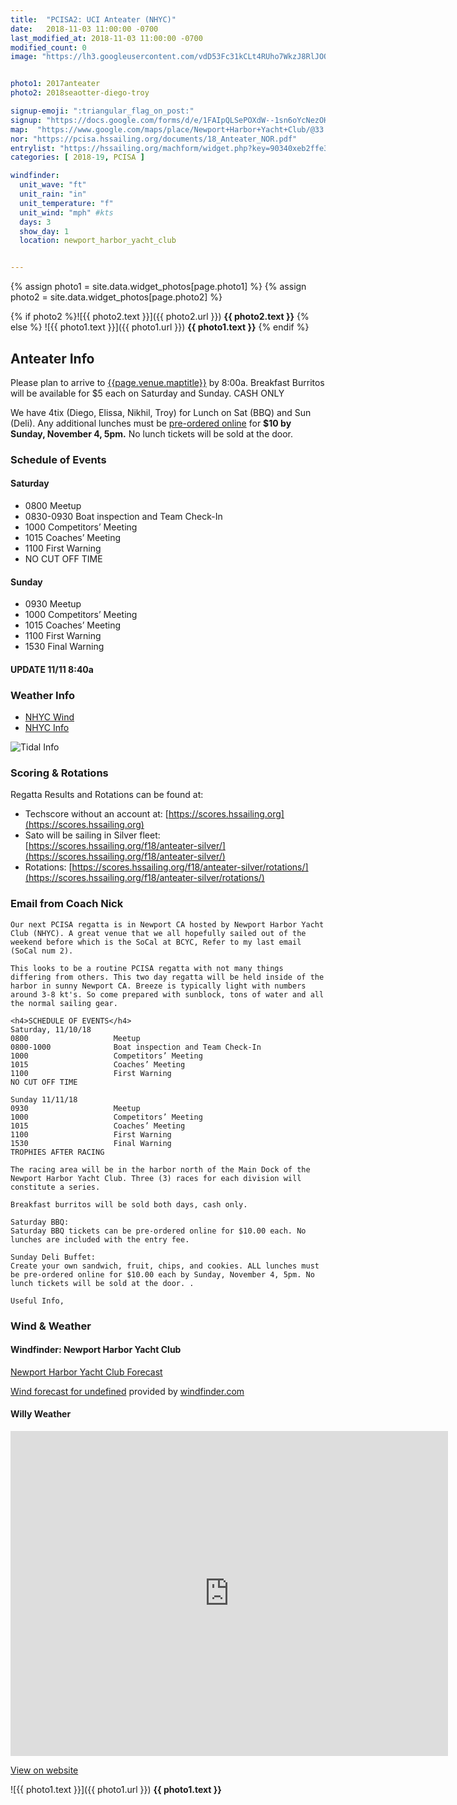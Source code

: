```yaml
---
title:  "PCISA2: UCI Anteater (NHYC)"
date:   2018-11-03 11:00:00 -0700
last_modified_at: 2018-11-03 11:00:00 -0700
modified_count: 0
image: "https://lh3.googleusercontent.com/vdD53Fc31kCLt4RUho7WkzJ8RlJOQKfI5h8W0caIwAjqXb8yPQUNqAPMlQADTRkP2SANlelW-oJR54tIdvoNhi5Y8adLAP51reNTbukI8r1DXQ3ekJrQC22zC-rRRfuQwjckL4zVoQZSNFj5IjGhzmBYWn_jKPh52A608V-9zqMcI4PLyGnFd6FpBrgp-BIycgePDQkUM5WDDPyEg0Q-w_mVbIXvufDLE38vaS9Zke9Jvd4yeHIz0im5IlE6HcW-UdM0xPQ9tv5owX2_HAt62fS0RUVU_Oa6-6b_CUDEw_acTdm-L_VOr90m6Pczu2hNkqrCff-BMSAqrJPOXDe8BmY1Tr6cBIjijVSPhgeO47NET5XHI5nOpgO78fMO-9PZh3MH7RMGJNXOToyG8N4YIS8ZGShKXpxsB27ALMeP9KMgBsjxXalYidUipg5eqrlWcxo-pQMnkvMbPZyaHirwPT3i7alq4Hip34hEXBYtB_BCOmYoXejDxacDLdAehC3LqAgtPfsnEVbzLwMs_CRttUI3POiPj5CbKSut4vlhQA99m4WL-n7JXrG5K0zq5alaBpMia_D3UIpQGoVMTqxDYNdelqmigcYVKkg_cQrt07T4UvpSwG7IN-3ImA6gfV9py-dfYKqg9pRTkeND1MfKPmaagHRpZUJRd2z_jcTdevzMyHmHlJwfLa8BQRr0CJA3zF7_ReAOQoxH3j5edD0=w1404-h789-no"


photo1: 2017anteater
photo2: 2018seaotter-diego-troy

signup-emoji: ":triangular_flag_on_post:"
signup: "https://docs.google.com/forms/d/e/1FAIpQLSePOXdW--1sn6oYcNezOHPHldTjDzAE-2wFDntbsxmvjt3scw/viewform"
map:  "https://www.google.com/maps/place/Newport+Harbor+Yacht+Club/@33.6053653,-117.9096753,15z/data=!4m5!3m4!1s0x0:0xdd5113b21488522f!8m2!3d33.6053653!4d-117.9096753https://www.google.com/maps/place/Newport+Harbor+Yacht+Club/@33.6053653,-117.9096753,15z/data=!4m5!3m4!1s0x0:0xdd5113b21488522f!8m2!3d33.6053653!4d-117.9096753"
nor: "https://pcisa.hssailing.org/documents/18_Anteater_NOR.pdf"
entrylist: "https://hssailing.org/machform/widget.php?key=90340xeb2ffe3c5d"
categories: [ 2018-19, PCISA ]

windfinder:
  unit_wave: "ft"
  unit_rain: "in"
  unit_temperature: "f"
  unit_wind: "mph" #kts
  days: 3
  show_day: 1
  location: newport_harbor_yacht_club


---
```

{% assign photo1 = site.data.widget_photos[page.photo1] %}
{% assign photo2 = site.data.widget_photos[page.photo2] %}


{% if photo2 %}![{{ photo2.text }}]({{ photo2.url }})
**{{ photo2.text }}**
{% else %}
![{{ photo1.text }}]({{ photo1.url }})
**{{ photo1.text }}**
{% endif %}
<div class="alert alert-info">
<h2>Anteater Info</h2>
<p>Please plan to arrive to <a href="{{page.venue.map}}" target="_blank">{{page.venue.maptitle}}</a> by 8:00a. Breakfast Burritos will be available for $5 each on Saturday and Sunday. CASH ONLY
</p>
<p>We have 4tix (Diego, Elissa, Nikhil, Troy) for Lunch on Sat (BBQ) and Sun (Deli). Any additional lunches must be <a href="https://hssailing.org/machform/view.php?id=103306" target="_blank" class="btn btn-info btn-sm" role="button">pre-ordered online</a> for <strong>$10 by Sunday, November 4, 5pm.</strong> No lunch tickets will be sold at the door.
</p>
</div>

### Schedule of Events

#### Saturday

-  0800                   Meetup  
-  0830-0930              Boat inspection and Team Check-In  
-  1000                   Competitors’ Meeting  
-  1015                   Coaches’ Meeting  
-  1100                   First Warning  
-  NO CUT OFF TIME  

#### Sunday

-  0930                   Meetup  
-  1000                   Competitors’ Meeting  
-  1015                   Coaches’ Meeting  
-  1100                   First Warning  
-  1530                   Final Warning  


#### UPDATE 11/11 8:40a


### Weather Info

- [NHYC Wind](https://www.windfinder.com/#15/33.6046/-117.8986)  
- [NHYC Info](https://www.windfinder.com/forecast/newport_harbor_yacht_club)  

<!--more-->
![Tidal Info](https://i.imgur.com/KlsSCNi.png)


### Scoring & Rotations

Regatta Results and Rotations can be found at:

-   Techscore without an account at: [https://scores.hssailing.org](https://scores.hssailing.org)
-   Sato will be sailing in Silver fleet:  [https://scores.hssailing.org/f18/anteater-silver/](https://scores.hssailing.org/f18/anteater-silver/)
-   Rotations: [https://scores.hssailing.org/f18/anteater-silver/rotations/](https://scores.hssailing.org/f18/anteater-silver/rotations/)

### Email from Coach Nick

    Our next PCISA regatta is in Newport CA hosted by Newport Harbor Yacht Club (NHYC). A great venue that we all hopefully sailed out of the weekend before which is the SoCal at BCYC, Refer to my last email (SoCal num 2).

    This looks to be a routine PCISA regatta with not many things differing from others. This two day regatta will be held inside of the harbor in sunny Newport CA. Breeze is typically light with numbers around 3-8 kt's. So come prepared with sunblock, tons of water and all the normal sailing gear.

    <h4>SCHEDULE OF EVENTS</h4>
    Saturday, 11/10/18
    0800                   Meetup
    0800-1000              Boat inspection and Team Check-In
    1000                   Competitors’ Meeting
    1015                   Coaches’ Meeting
    1100                   First Warning
    NO CUT OFF TIME

    Sunday 11/11/18
    0930                   Meetup
    1000                   Competitors’ Meeting
    1015                   Coaches’ Meeting
    1100                   First Warning
    1530                   Final Warning
    TROPHIES AFTER RACING  

    The racing area will be in the harbor north of the Main Dock of the Newport Harbor Yacht Club. Three (3) races for each division will constitute a series.  

    Breakfast burritos will be sold both days, cash only.

    Saturday BBQ:
    Saturday BBQ tickets can be pre-ordered online for $10.00 each. No lunches are included with the entry fee.

    Sunday Deli Buffet:
    Create your own sandwich, fruit, chips, and cookies. ALL lunches must be pre-ordered online for $10.00 each by Sunday, November 4, 5pm. No lunch tickets will be sold at the door. .

    Useful Info,

### Wind & Weather


#### Windfinder: Newport Harbor Yacht Club

[Newport Harbor Yacht Club Forecast](https://www.windfinder.com/forecast/newport_harbor_yacht_club)

<script type="text/javascript" src="https://www.windfinder.com/widget/forecast/js/{{page.windfinder.location}}?unit_wave={{page.windfinder.unit_wave}}&unit_rain={{page.windfinder.unit_rain}}&unit_temperature={{page.windfinder.unit_temperature}}&unit_wind={{page.windfinder.unit_wind}}&days={{page.windfinder.days}}&show_day={{page.windfinder.show_day}}"></script>

<noscript><a rel='nofollow' href='https://www.windfinder.com/forecast/{{page.windfinder.location}}?utm_source=forecast&utm_medium=web&utm_campaign=homepageweather&utm_content=noscript-forecast'>Wind forecast for undefined</a> provided by <a rel='nofollow' href='https://www.windfinder.com?utm_source=forecast&utm_medium=web&utm_campaign=homepageweather&utm_content=noscript-logo'>windfinder.com</a></noscript>


#### Willy Weather

<div><iframe style="display: block;" src="https://cdnres.willyweather.com/widget/loadView.html?id=96242" width="700" height="520" frameborder="0"  scrolling="no"></iframe><a style="display: block;position: relative;height: 20px;margin: -20px 0 0 0;text-indent: -9999em;z-index: 1" href="https://wind.willyweather.com/ca/orange-county/newport-bay--harbor-island.html" rel="nofollow">https://wind.willyweather.com/ca/orange-county/newport-bay--harbor-island.htmll</a></div>

[View on website](https://wind.willyweather.com/ca/orange-county/newport-bay--harbor-island.html)

![{{ photo1.text }}]({{ photo1.url }})
**{{ photo1.text }}**

